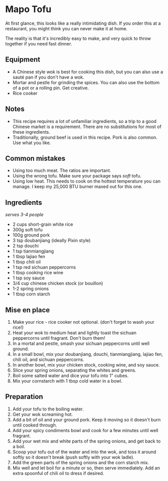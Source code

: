 # Mapo Tofu

At first glance, this looks like a really intimidating dish. If you order this at a restaurant, you might think you can never make it at home.

The reality is that it's incredibly easy to make, and very quick to throw together if you need fast dinner. 

## Equipment

- A Chinese style wok is best for cooking this dish, but you can also use a sauté pan if you don't have a wok.
- Mortar and pestle for grinding the spices. You can also use the bottom of a pot or a rolling pin. Get creative.
- Rice cooker

## Notes

- This recipe requires a lot of unfamiliar ingredients, so a trip to a good Chinese market is a requirement. There are no substitutions for most of these ingredients.
- Traditionally, ground beef is used in this recipe. Pork is also common. Use what you like.

## Common mistakes

- Using too much meat. The ratios are important.
- Using the wrong tofu. Make sure your package says _soft_ tofu.
- Using low heat. This needs to cook on the hottest temperature you can manage. I keep my 25,000 BTU burner maxed out for this one.
   
## Ingredients
_serves 3-4 people_

- 2 cups short-grain white rice
- 300g soft tofu
- 100g ground pork
- 3 tsp doubanjiang (ideally Pixin style)
- 2 tsp douchi
- 1 tsp tianmiangjiang
- 1 tbsp lajiao fen
- 1 tbsp chili oil
- 1 tsp red sichuan peppercorns
- 1 tbsp cooking rice wine
- 1 tsp soy sauce
- 3/4 cup chinese chicken stock (or bouillon)
- 1-2 spring onions
- 1 tbsp corn starch

## Mise en place

1. Make your rice - rice cooker not optional. (don't forget to wash your rice!)
2. Heat your wok to medium heat and lightly toast the sichuan peppercorns until fragrant. Don't burn them!
3. In a mortal and pestle, smash your sichuan peppercorns until well ground.
4. In a small bowl, mix your doubanjiang, douchi, tianmiangjiang, lajiao fen, chili oil, and sichuan peppercorns.
5. In another bowl, mix your chicken stock, cooking wine, and soy sauce.
6. Slice your spring onions, separating the whites and greens.
7. Boil some salted water and dice your tofu into 1" cubes.
8. Mix your cornstarch with 1 tbsp cold water in a bowl.

## Preparation

1. Add your tofu to the boiling water.
1. Get your wok screaming hot.
2. Add a bit of oil and your ground pork. Keep it moving so it doesn't burn until cooked through.
3. Add your spicy condiments bowl and cook for a few minutes until well fragrant.
4. Add your wet mix and white parts of the spring onions, and get back to a boil.
5. Scoop your tofu out of the water and into the wok, and toss it around softly so it doesn't break (push softly with your wok ladle).
6. Add the green parts of the spring onions and the corn starch mix.
7. Mix well and let boil for a minute or so, then serve immediately. Add an extra spoonful of chili oil to dress if desired.
   
